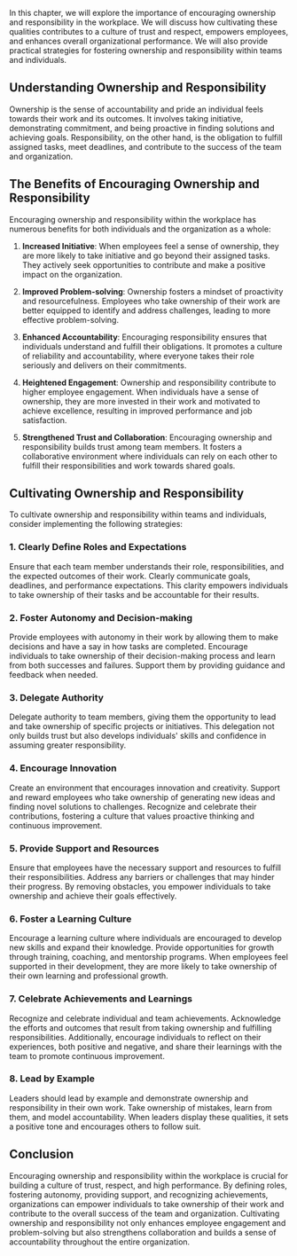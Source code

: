 
In this chapter, we will explore the importance of encouraging ownership and responsibility in the workplace. We will discuss how cultivating these qualities contributes to a culture of trust and respect, empowers employees, and enhances overall organizational performance. We will also provide practical strategies for fostering ownership and responsibility within teams and individuals.

Understanding Ownership and Responsibility
------------------------------------------

Ownership is the sense of accountability and pride an individual feels towards their work and its outcomes. It involves taking initiative, demonstrating commitment, and being proactive in finding solutions and achieving goals. Responsibility, on the other hand, is the obligation to fulfill assigned tasks, meet deadlines, and contribute to the success of the team and organization.

The Benefits of Encouraging Ownership and Responsibility
--------------------------------------------------------

Encouraging ownership and responsibility within the workplace has numerous benefits for both individuals and the organization as a whole:

1. **Increased Initiative**: When employees feel a sense of ownership, they are more likely to take initiative and go beyond their assigned tasks. They actively seek opportunities to contribute and make a positive impact on the organization.

2. **Improved Problem-solving**: Ownership fosters a mindset of proactivity and resourcefulness. Employees who take ownership of their work are better equipped to identify and address challenges, leading to more effective problem-solving.

3. **Enhanced Accountability**: Encouraging responsibility ensures that individuals understand and fulfill their obligations. It promotes a culture of reliability and accountability, where everyone takes their role seriously and delivers on their commitments.

4. **Heightened Engagement**: Ownership and responsibility contribute to higher employee engagement. When individuals have a sense of ownership, they are more invested in their work and motivated to achieve excellence, resulting in improved performance and job satisfaction.

5. **Strengthened Trust and Collaboration**: Encouraging ownership and responsibility builds trust among team members. It fosters a collaborative environment where individuals can rely on each other to fulfill their responsibilities and work towards shared goals.

Cultivating Ownership and Responsibility
----------------------------------------

To cultivate ownership and responsibility within teams and individuals, consider implementing the following strategies:

### 1. Clearly Define Roles and Expectations

Ensure that each team member understands their role, responsibilities, and the expected outcomes of their work. Clearly communicate goals, deadlines, and performance expectations. This clarity empowers individuals to take ownership of their tasks and be accountable for their results.

### 2. Foster Autonomy and Decision-making

Provide employees with autonomy in their work by allowing them to make decisions and have a say in how tasks are completed. Encourage individuals to take ownership of their decision-making process and learn from both successes and failures. Support them by providing guidance and feedback when needed.

### 3. Delegate Authority

Delegate authority to team members, giving them the opportunity to lead and take ownership of specific projects or initiatives. This delegation not only builds trust but also develops individuals' skills and confidence in assuming greater responsibility.

### 4. Encourage Innovation

Create an environment that encourages innovation and creativity. Support and reward employees who take ownership of generating new ideas and finding novel solutions to challenges. Recognize and celebrate their contributions, fostering a culture that values proactive thinking and continuous improvement.

### 5. Provide Support and Resources

Ensure that employees have the necessary support and resources to fulfill their responsibilities. Address any barriers or challenges that may hinder their progress. By removing obstacles, you empower individuals to take ownership and achieve their goals effectively.

### 6. Foster a Learning Culture

Encourage a learning culture where individuals are encouraged to develop new skills and expand their knowledge. Provide opportunities for growth through training, coaching, and mentorship programs. When employees feel supported in their development, they are more likely to take ownership of their own learning and professional growth.

### 7. Celebrate Achievements and Learnings

Recognize and celebrate individual and team achievements. Acknowledge the efforts and outcomes that result from taking ownership and fulfilling responsibilities. Additionally, encourage individuals to reflect on their experiences, both positive and negative, and share their learnings with the team to promote continuous improvement.

### 8. Lead by Example

Leaders should lead by example and demonstrate ownership and responsibility in their own work. Take ownership of mistakes, learn from them, and model accountability. When leaders display these qualities, it sets a positive tone and encourages others to follow suit.

Conclusion
----------

Encouraging ownership and responsibility within the workplace is crucial for building a culture of trust, respect, and high performance. By defining roles, fostering autonomy, providing support, and recognizing achievements, organizations can empower individuals to take ownership of their work and contribute to the overall success of the team and organization. Cultivating ownership and responsibility not only enhances employee engagement and problem-solving but also strengthens collaboration and builds a sense of accountability throughout the entire organization.
